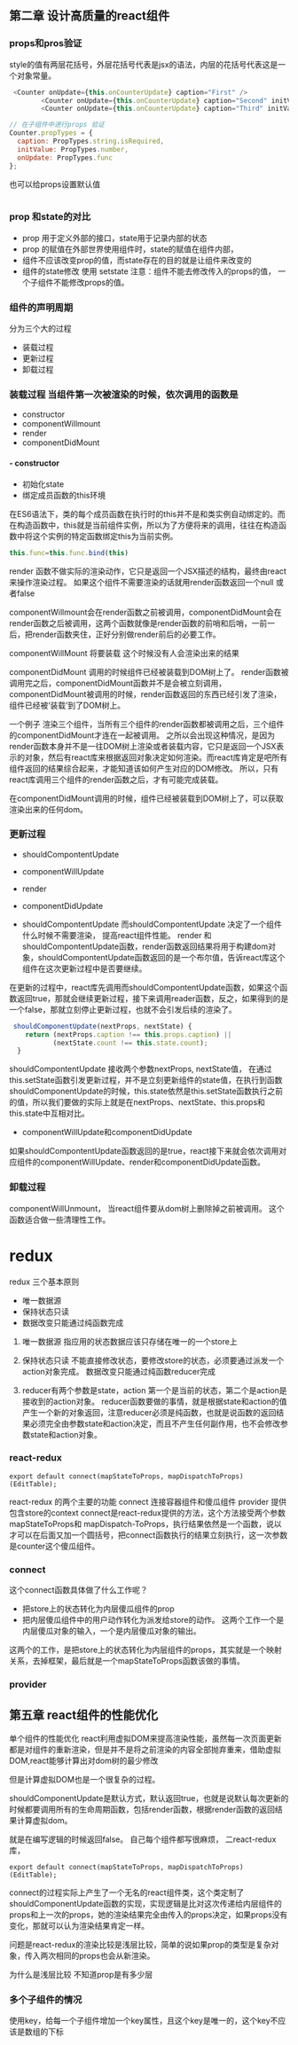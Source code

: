 ## 第二章 设计高质量的react组件

### props和pros验证
style的值有两层花括号，外层花括号代表是jsx的语法，内层的花括号代表这是一个对象常量。


```javascript
 <Counter onUpdate={this.onCounterUpdate} caption="First" />
        <Counter onUpdate={this.onCounterUpdate} caption="Second" initValue={this.initValues[1]} />
        <Counter onUpdate={this.onCounterUpdate} caption="Third" initValue={this.initValues[2]} />
```


```javascript
// 在子组件中进行props 验证
Counter.propTypes = {
  caption: PropTypes.string.isRequired,
  initValue: PropTypes.number,
  onUpdate: PropTypes.func
};
```
也可以给props设置默认值
```

```
### prop 和state的对比

- prop 用于定义外部的接口，state用于记录内部的状态
- prop 的赋值在外部世界使用组件时，state的赋值在组件内部，
- 组件不应该改变prop的值，而state存在的目的就是让组件来改变的
- 组件的state修改 使用 setstate
注意：组件不能去修改传入的props的值，
一个子组件不能修改props的值。

### 组件的声明周期
分为三个大的过程
- 装载过程
- 更新过程
- 卸载过程

###  装载过程 当组件第一次被渲染的时候，依次调用的函数是
- constructor
- componentWillmount
- render
- componentDidMount


#### - constructor
- 初始化state
- 绑定成员函数的this环境

在ES6语法下，类的每个成员函数在执行时的this并不是和类实例自动绑定的。而在构造函数中，this就是当前组件实例，所以为了方便将来的调用，往往在构造函数中将这个实例的特定函数绑定this为当前实例。
```javascript
this.func=this.func.bind(this)
```
render 函数不做实际的渲染动作，它只是返回一个JSX描述的结构，最终由react来操作渲染过程。
如果这个组件不需要渲染的话就用render函数返回一个null 或者false

componentWillmount会在render函数之前被调用，componentDidMount会在render函数之后被调用，这两个函数就像是render函数的前哨和后哨，一前一后，把render函数夹住，正好分别做render前后的必要工作。

componentWillMount 将要装载  这个时候没有人会渲染出来的结果

componentDidMount 调用的时候组件已经被装载到DOM树上了。
render函数被调用完之后，componentDidMount函数并不是会被立刻调用，componentDidMount被调用的时候，render函数返回的东西已经引发了渲染，组件已经被‘装载’到了DOM树上。

一个例子
渲染三个组件，当所有三个组件的render函数都被调用之后，三个组件的componentDidMount才连在一起被调用。
之所以会出现这种情况，是因为render函数本身并不是一往DOM树上渲染或者装载内容，它只是返回一个JSX表示的对象，然后有react库来根据返回对象决定如何渲染。而react库肯定是吧所有组件返回的结果综合起来，才能知道该如何产生对应的DOM修改。
所以，只有react库调用三个组件的render函数之后，才有可能完成装载。

在componentDidMount调用的时候，组件已经被装载到DOM树上了，可以获取渲染出来的任何dom。

### 更新过程
- shouldCompontentUpdate
- componentWillUpdate
- render
- componentDidUpdate

- shouldCompontentUpdate
而shouldCompontentUpdate 决定了一个组件什么时候不需要渲染，
提高react组件性能。
render 和shouldCompontentUpdate函数，render函数返回结果将用于构建dom对象，shouldCompontentUpdate函数返回的是一个布尔值，告诉react库这个组件在这次更新过程中是否要继续。


在更新的过程中，react库先调用而shouldCompontentUpdate函数，如果这个函数返回true，那就会继续更新过程，接下来调用reader函数，反之，如果得到的是一个false，那就立刻停止更新过程，也就不会引发后续的渲染了。

```javascript
 shouldComponentUpdate(nextProps, nextState) {
    return (nextProps.caption !== this.props.caption) ||
           (nextState.count !== this.state.count);
  }
```
shouldCompontentUpdate 接收两个参数nextProps, nextState值，
在通过this.setState函数引发更新过程，并不是立刻更新组件的state值，在执行到函数 shouldComponentUpdate的时候，this.state依然是this.setState函数执行之前的值，所以我们要做的实际上就是在nextProps、nextState、this.props和this.state中互相对比。

- componentWillUpdate和componentDidUpdate

如果shouldCompontentUpdate函数返回的是true，react接下来就会依次调用对应组件的componentWillUpdate、render和componentDidUpdate函数。

###  卸载过程
componentWillUnmount， 当react组件要从dom树上删除掉之前被调用。 这个函数适合做一些清理性工作。


# redux
redux 三个基本原则
- 唯一数据源
- 保持状态只读
- 数据改变只能通过纯函数完成


1. 唯一数据源
指应用的状态数据应该只存储在唯一的一个store上
2. 保持状态只读
不能直接修改状态，要修改store的状态，必须要通过派发一个action对象完成。
数据改变只能通过纯函数reducer完成

3. reducer有两个参数是state，action
第一个是当前的状态，第二个是action是接收到的action对象。 reducer函数要做的事情，就是根据state和action的值产生一个新的对象返回，注意reducer必须是纯函数，也就是说函数的返回结果必须完全由参数state和action决定，而且不产生任何副作用，也不会修改参数state和action对象。

### react-redux
```
export default connect(mapStateToProps, mapDispatchToProps)(EditTable);
```
react-redux 的两个主要的功能
connect 连接容器组件和傻瓜组件
provider 提供包含store的context
connect是react-redux提供的方法，这个方法接受两个参数mapStateToProps和 mapDispatch-ToProps，执行结果依然是一个函数，说以才可以在后面又加一个圆括号，把connect函数执行的结果立刻执行，这一次参数是counter这个傻瓜组件。

### connect
这个connect函数具体做了什么工作呢？

- 把store上的状态转化为内层傻瓜组件的prop
- 把内层傻瓜组件中的用户动作转化为派发给store的动作。
这两个工作一个是内层傻瓜对象的输入，一个是内层傻瓜对象的输出。

这两个的工作，是把store上的状态转化为内层组件的props，其实就是一个映射关系，去掉框架，最后就是一个mapStateToProps函数该做的事情。


### provider


## 第五章 react组件的性能优化

单个组件的性能优化
react利用虚拟DOM来提高渲染性能，虽然每一次页面更新都是对组件的重新渲染，但是并不是将之前渲染的内容全部抛弃重来，借助虚拟DOM,react能够计算出对dom树的最少修改

但是计算虚拟DOM也是一个很复杂的过程。

shouldComponentUpdate是默认方式，默认返回true，也就是说默认每次更新的时候都要调用所有的生命周期函数，包括render函数，根据render函数的返回结果计算虚拟dom。

就是在编写逻辑的时候返回false。
自己每个组件都写很麻烦，
二react-redux库，

```
export default connect(mapStateToProps, mapDispatchToProps)(EditTable);
```

connect的过程实际上产生了一个无名的react组件类，这个类定制了shouldComponentUpdate函数的实现，实现逻辑是比对这次传递给内层组件的props和上一次的props，她的渲染结果完全由传入的props决定，如果props没有变化，那就可以认为渲染结果肯定一样。

问题是react-redux的渲染比较是浅层比较，简单的说如果prop的类型是复杂对象，传入两次相同的props也会从新渲染。

为什么是浅层比较
不知道prop是有多少层

### 多个子组件的情况
使用key，给每一个子组件增加一个key属性，且这个key是唯一的，这个key不应该是数组的下标